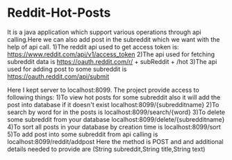# Reddit-Hot-Posts

It is a java application which support various operations through api calling.Here we can also add post in the subreddit which we want with the help of api call. 1)The reddit api used to get access token is: https://www.reddit.com/api/v1/access_token 2)The api used for fetching subreddit data is https://oauth.reddit.com/r/ + subReddit + /hot 3)The api used for adding post to some subreddit is https://oauth.reddit.com/api/submit

Here I kept server to localhost:8099. The project provide access to following things: 1)To view hot posts for some subreddit also it will add the post into database if it doesn't exist localhost:8099/{subredditname} 2)To search by word for in the posts is localhost:8099/search/{word} 3)To delete some subreddit from your database localhost:8099/delete/{subredditname} 4)To sort all posts in your database by creation time is localhost:8099/sort 5)To add post into some subreddit from api calling is localhost:8099/reddit/addpost Here the method is POST and and additional details needed to provide are (String subreddit,String title,String text)
